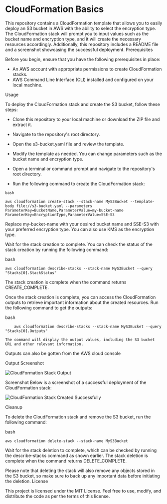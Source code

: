 # CloudFormation Basics

This repository contains a CloudFormation template that allows you to easily deploy an S3 bucket in AWS with the ability to select the encryption type. The CloudFormation stack will prompt you to input values such as the bucket name and encryption type, and it will create the necessary resources accordingly. Additionally, this repository includes a README file and a screenshot showcasing the successful deployment.
Prerequisites

Before you begin, ensure that you have the following prerequisites in place:

-    An AWS account with appropriate permissions to create CloudFormation stacks.
-    AWS Command Line Interface (CLI) installed and configured on your local machine.

Usage

To deploy the CloudFormation stack and create the S3 bucket, follow these steps:

   - Clone this repository to your local machine or download the ZIP file and extract it.

  -  Navigate to the repository's root directory.

   - Open the s3-bucket.yaml file and review the template.

  - Modify the template as needed. You can change parameters such as the bucket name and encryption type.

   - Open a terminal or command prompt and navigate to the repository's root directory.

   - Run the following command to create the CloudFormation stack:

    bash
```
aws cloudformation create-stack --stack-name MyS3Bucket --template-body file://s3-bucket.yaml --parameters ParameterKey=BucketName,ParameterValue=my-bucket-name ParameterKey=EncryptionType,ParameterValue=SSE-S3
```
Replace my-bucket-name with your desired bucket name and SSE-S3 with your preferred encryption type. You can also use KMS as the encryption type.

Wait for the stack creation to complete. You can check the status of the stack creation by running the following command:

bash
```
aws cloudformation describe-stacks --stack-name MyS3Bucket --query "Stacks[0].StackStatus"
```
The stack creation is complete when the command returns CREATE_COMPLETE.

Once the stack creation is complete, you can access the CloudFormation outputs to retrieve important information about the created resources. Run the following command to get the outputs:

bash
```
    aws cloudformation describe-stacks --stack-name MyS3Bucket --query "Stacks[0].Outputs"
```
    The command will display the output values, including the S3 bucket URL and other relevant information.

Outputs can also be gotten from the AWS cloud console

Output Screenshot


![CloudFormation Stack Output](https://github.com/husseinalamutu/cloudformation/assets/94724734/d990f70b-8234-4480-97f1-708ba27f458e)



Screenshot
Below is a screenshot of a successful deployment of the CloudFormation stack:

![CloudFormation Stack Created Successfully](https://github.com/husseinalamutu/cloudformation/assets/94724734/0f6eba8f-a4b8-4f63-8f93-869faa1990c7)

Cleanup

To delete the CloudFormation stack and remove the S3 bucket, run the following command:

bash
```
aws cloudformation delete-stack --stack-name MyS3Bucket
```
Wait for the stack deletion to complete, which can be checked by running the describe-stacks command as shown earlier. The stack deletion is complete when the command returns DELETE_COMPLETE.

Please note that deleting the stack will also remove any objects stored in the S3 bucket, so make sure to back up any important data before initiating the deletion.
License

This project is licensed under the MIT License. Feel free to use, modify, and distribute the code as per the terms of this license.
